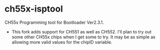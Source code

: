 # ch55x-isptool
CH55x Programming tool for Bootloader Ver2.3.1.
- This fork adds support for CH551 as well as CH552.  I'll plan to try out some other CH55x chips when I get some to try.  It may be as simple as allowing more valid values for the chipID variable.

